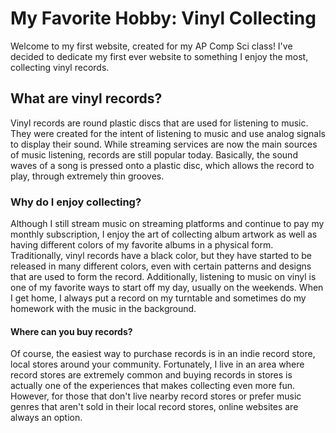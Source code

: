# My Favorite Hobby: Vinyl Collecting
Welcome to my first website, created for my AP Comp Sci class! I've decided to dedicate my first ever website to something I enjoy the most, collecting vinyl records.
## What are vinyl records?
Vinyl records are round plastic discs that are used for listening to music. They were created for the intent of listening to music and use analog signals to display their sound. While streaming services are now the main sources of music listening, records are still popular today. Basically, the sound waves of a song is pressed onto a plastic disc, which allows the record to play, through extremely thin grooves. 
### Why do I enjoy collecting?
Although I still stream music on streaming platforms and continue to pay my monthly subscription, I enjoy the art of collecting album artwork as well as having different colors of my favorite albums in a physical form. Traditionally, vinyl records have a black color, but they have started to be released in many different colors, even with certain patterns and designs that are used to form the record. Additionally, listening to music on vinyl is one of my favorite ways to start off my day, usually on the weekends. When I get home, I always put a record on my turntable and sometimes do my homework with the music in the background.
#### Where can you buy records?
Of course, the easiest way to purchase records is in an indie record store, local stores around your community. Fortunately, I live in an area where record stores are extremely common and buying records in stores is actually one of the experiences that makes collecting even more fun. However, for those that don't live nearby record stores or prefer music genres that aren't sold in their local record stores, online websites are always an option. 
